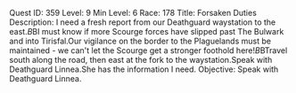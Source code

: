Quest ID: 359
Level: 9
Min Level: 6
Race: 178
Title: Forsaken Duties
Description: I need a fresh report from our Deathguard waystation to the east.$B$BI must know if more Scourge forces have slipped past The Bulwark and into Tirisfal.Our vigilance on the border to the Plaguelands must be maintained - we can't let the Scourge get a stronger foothold here!$B$BTravel south along the road, then east at the fork to the waystation.Speak with Deathguard Linnea.She has the information I need.
Objective: Speak with Deathguard Linnea.
